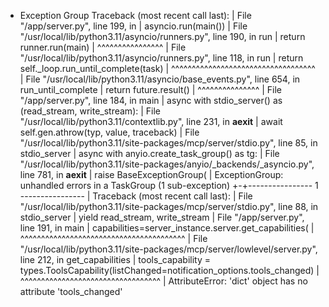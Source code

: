   + Exception Group Traceback (most recent call last):
  |   File "/app/server.py", line 199, in <module>
  |     asyncio.run(main())
  |   File "/usr/local/lib/python3.11/asyncio/runners.py", line 190, in run
  |     return runner.run(main)
  |            ^^^^^^^^^^^^^^^^
  |   File "/usr/local/lib/python3.11/asyncio/runners.py", line 118, in run
  |     return self._loop.run_until_complete(task)
  |            ^^^^^^^^^^^^^^^^^^^^^^^^^^^^^^^^^^^
  |   File "/usr/local/lib/python3.11/asyncio/base_events.py", line 654, in run_until_complete
  |     return future.result()
  |            ^^^^^^^^^^^^^^^
  |   File "/app/server.py", line 184, in main
  |     async with stdio_server() as (read_stream, write_stream):
  |   File "/usr/local/lib/python3.11/contextlib.py", line 231, in __aexit__
  |     await self.gen.athrow(typ, value, traceback)
  |   File "/usr/local/lib/python3.11/site-packages/mcp/server/stdio.py", line 85, in stdio_server
  |     async with anyio.create_task_group() as tg:
  |   File "/usr/local/lib/python3.11/site-packages/anyio/_backends/_asyncio.py", line 781, in __aexit__
  |     raise BaseExceptionGroup(
  | ExceptionGroup: unhandled errors in a TaskGroup (1 sub-exception)
  +-+---------------- 1 ----------------
    | Traceback (most recent call last):
    |   File "/usr/local/lib/python3.11/site-packages/mcp/server/stdio.py", line 88, in stdio_server
    |     yield read_stream, write_stream
    |   File "/app/server.py", line 191, in main
    |     capabilities=server_instance.server.get_capabilities(
    |                  ^^^^^^^^^^^^^^^^^^^^^^^^^^^^^^^^^^^^^^^^
    |   File "/usr/local/lib/python3.11/site-packages/mcp/server/lowlevel/server.py", line 212, in get_capabilities
    |     tools_capability = types.ToolsCapability(listChanged=notification_options.tools_changed)
    |                                                          ^^^^^^^^^^^^^^^^^^^^^^^^^^^^^^^^^^
    | AttributeError: 'dict' object has no attribute 'tools_changed'